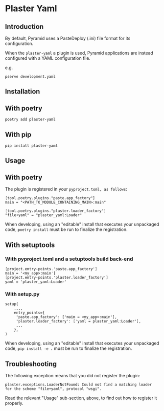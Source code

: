 # Plaster Yaml

## Introduction

By default, Pyramid uses a PasteDeploy (.ini) file format for its
configuration.

When the ``plaster-yaml`` a plugin is used, Pyramid applications are
instead configured with a YAML configuration file.

e.g.

```
pserve development.yaml
```

## Installation

## With poetry

```
poetry add plaster-yaml
```

## With pip

```
pip install plaster-yaml
```

## Usage

## With poetry

The plugin is registered in your `pyproject.toml, as follows`:


```
[tool.poetry.plugins."paste.app_factory"]
main = "<PATH_TO_MODULE_CONTAINING_MAIN>:main"

[tool.poetry.plugins."plaster.loader_factory"]
"file+yaml" = "plaster_yaml:Loader"
```

When developing, using an "editable" install that executes your
unpackaged code, `poetry install` must be run to finalize the
registration.

## With setuptools

### With pyproject.toml and a setuptools build back-end

```
[project.entry-points.'paste.app_factory']
main = '<my_app>:main']
[project.entry-points.'plaster.loader_factory']
yaml = 'plaster_yaml:Loader'
```

### With setup.py

```
setup(
    ...,
    entry_points={
     'paste.app_factory': ['main = <my_app>:main'],
     'plaster.loader_factory': ['yaml = plaster_yaml:Loader'],
     ...
    },
)
```

When developing, using an "editable" install that executes your
unpackaged code, `pip install -e .` must be run to finalize the
registration.

## Troubleshooting

The following exception means that you did not register the plugin:

```
plaster.exceptions.LoaderNotFound: Could not find a matching loader for the scheme "file+yaml", protocol "wsgi".
```

Read the relevant "Usage" sub-section, above, to find out how to
register it properly.
